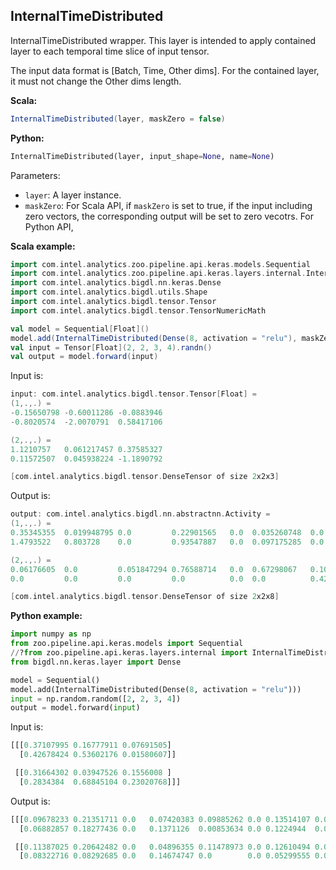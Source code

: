 ## **InternalTimeDistributed**
InternalTimeDistributed wrapper. This layer is intended to apply contained layer to each temporal time slice of input tensor.

The input data format is [Batch, Time, Other dims]. For the contained layer, it must not change the Other dims length.

**Scala:**
```scala
InternalTimeDistributed(layer, maskZero = false)
```
**Python:**
```python
InternalTimeDistributed(layer, input_shape=None, name=None)
```

Parameters:

* `layer`: A layer instance.
* `maskZero`: For Scala API, if `maskZero` is set to true, if the input including zero vectors, the
corresponding output will be set to zero vecotrs.
For Python API, 

**Scala example:**
```scala
import com.intel.analytics.zoo.pipeline.api.keras.models.Sequential
import com.intel.analytics.zoo.pipeline.api.keras.layers.internal.InternalTimeDistributed
import com.intel.analytics.bigdl.nn.keras.Dense
import com.intel.analytics.bigdl.utils.Shape
import com.intel.analytics.bigdl.tensor.Tensor
import com.intel.analytics.bigdl.tensor.TensorNumericMath

val model = Sequential[Float]()
model.add(InternalTimeDistributed(Dense(8, activation = "relu"), maskZero = false))
val input = Tensor[Float](2, 2, 3, 4).randn()
val output = model.forward(input)
```
Input is:
```scala
input: com.intel.analytics.bigdl.tensor.Tensor[Float] =
(1,.,.) =
-0.15650798	-0.60011286	-0.0883946
-0.8020574	-2.0070791	0.58417106

(2,.,.) =
1.1210757	0.061217457	0.37585327
0.11572507	0.045938224	-1.1890792

[com.intel.analytics.bigdl.tensor.DenseTensor of size 2x2x3]
```
Output is:
```scala
output: com.intel.analytics.bigdl.nn.abstractnn.Activity =
(1,.,.) =
0.35345355	0.019948795 0.0	        0.22901565	 0.0  0.035260748  0.0	        0.40403664
1.4793522	0.803728	0.0	        0.93547887	 0.0  0.097175285  0.0	        1.2386305

(2,.,.) =
0.06176605	0.0	        0.051847294 0.76588714   0.0  0.67298067   0.10942559   0.0
0.0	        0.0	        0.0	        0.0	         0.0  0.0	       0.4285032    0.3072814

[com.intel.analytics.bigdl.tensor.DenseTensor of size 2x2x8]
```

**Python example:**
```python
import numpy as np
from zoo.pipeline.api.keras.models import Sequential
//?from zoo.pipeline.api.keras.layers.internal import InternalTimeDistributed
from bigdl.nn.keras.layer import Dense

model = Sequential()
model.add(InternalTimeDistributed(Dense(8, activation = "relu")))
input = np.random.random([2, 2, 3, 4])
output = model.forward(input)
```
Input is:
```python
[[[0.37107995 0.16777911 0.07691505]
  [0.42678424 0.53602176 0.01580607]]

 [[0.31664302 0.03947526 0.1556008 ]
  [0.2834384  0.68845104 0.23020768]]]
```
Output is:
```python
[[[0.09678233 0.21351711 0.0   0.07420383 0.09885262 0.0 0.13514107 0.0 ]
  [0.06882857 0.18277436 0.0   0.1371126  0.00853634 0.0 0.1224944  0.0 ]]

 [[0.11387025 0.20642482 0.0   0.04896355 0.11478973 0.0 0.12610494 0.0 ]
  [0.08322716 0.08292685 0.0   0.14674747 0.0        0.0 0.05299555 0.0 ]]]
```
